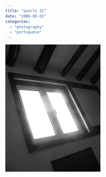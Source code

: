 ```yaml
---
title: "quarto 22"
date: "2006-08-01"
categories: 
  - "photography"
  - "portuguese"
---
```


[![](images/quarto22.jpg)](http://photos1.blogger.com/blogger/7083/408/1600/quarto22.jpg)
